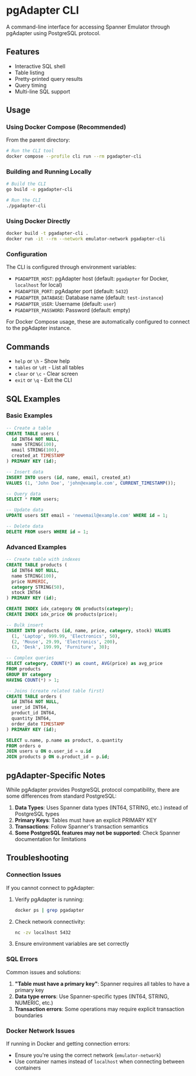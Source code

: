 # pgAdapter CLI

A command-line interface for accessing Spanner Emulator through pgAdapter using PostgreSQL protocol.

## Features

- Interactive SQL shell
- Table listing
- Pretty-printed query results
- Query timing
- Multi-line SQL support

## Usage

### Using Docker Compose (Recommended)

From the parent directory:

```bash
# Run the CLI tool
docker compose --profile cli run --rm pgadapter-cli
```

### Building and Running Locally

```bash
# Build the CLI
go build -o pgadapter-cli

# Run the CLI
./pgadapter-cli
```

### Using Docker Directly

```bash
docker build -t pgadapter-cli .
docker run -it --rm --network emulator-network pgadapter-cli
```

### Configuration

The CLI is configured through environment variables:

- `PGADAPTER_HOST`: pgAdapter host (default: `pgadapter` for Docker, `localhost` for local)
- `PGADAPTER_PORT`: pgAdapter port (default: `5432`)
- `PGADAPTER_DATABASE`: Database name (default: `test-instance`)
- `PGADAPTER_USER`: Username (default: `user`)
- `PGADAPTER_PASSWORD`: Password (default: empty)

For Docker Compose usage, these are automatically configured to connect to the pgAdapter instance.

## Commands

- `help` or `\h` - Show help
- `tables` or `\dt` - List all tables
- `clear` or `\c` - Clear screen
- `exit` or `\q` - Exit the CLI

## SQL Examples

### Basic Examples

```sql
-- Create a table
CREATE TABLE users (
  id INT64 NOT NULL,
  name STRING(100),
  email STRING(100),
  created_at TIMESTAMP
) PRIMARY KEY (id);

-- Insert data
INSERT INTO users (id, name, email, created_at)
VALUES (1, 'John Doe', 'john@example.com', CURRENT_TIMESTAMP());

-- Query data
SELECT * FROM users;

-- Update data
UPDATE users SET email = 'newemail@example.com' WHERE id = 1;

-- Delete data
DELETE FROM users WHERE id = 1;
```

### Advanced Examples

```sql
-- Create table with indexes
CREATE TABLE products (
  id INT64 NOT NULL,
  name STRING(100),
  price NUMERIC,
  category STRING(50),
  stock INT64
) PRIMARY KEY (id);

CREATE INDEX idx_category ON products(category);
CREATE INDEX idx_price ON products(price);

-- Bulk insert
INSERT INTO products (id, name, price, category, stock) VALUES
  (1, 'Laptop', 999.99, 'Electronics', 50),
  (2, 'Mouse', 29.99, 'Electronics', 200),
  (3, 'Desk', 199.99, 'Furniture', 30);

-- Complex queries
SELECT category, COUNT(*) as count, AVG(price) as avg_price
FROM products
GROUP BY category
HAVING COUNT(*) > 1;

-- Joins (create related table first)
CREATE TABLE orders (
  id INT64 NOT NULL,
  user_id INT64,
  product_id INT64,
  quantity INT64,
  order_date TIMESTAMP
) PRIMARY KEY (id);

SELECT u.name, p.name as product, o.quantity
FROM orders o
JOIN users u ON o.user_id = u.id
JOIN products p ON o.product_id = p.id;
```

## pgAdapter-Specific Notes

While pgAdapter provides PostgreSQL protocol compatibility, there are some differences from standard PostgreSQL:

1. **Data Types**: Uses Spanner data types (INT64, STRING, etc.) instead of PostgreSQL types
2. **Primary Keys**: Tables must have an explicit PRIMARY KEY
3. **Transactions**: Follow Spanner's transaction semantics
4. **Some PostgreSQL features may not be supported**: Check Spanner documentation for limitations

## Troubleshooting

### Connection Issues

If you cannot connect to pgAdapter:

1. Verify pgAdapter is running:

   ```bash
   docker ps | grep pgadapter
   ```

2. Check network connectivity:

   ```bash
   nc -zv localhost 5432
   ```

3. Ensure environment variables are set correctly

### SQL Errors

Common issues and solutions:

1. **"Table must have a primary key"**: Spanner requires all tables to have a primary key
2. **Data type errors**: Use Spanner-specific types (INT64, STRING, NUMERIC, etc.)
3. **Transaction errors**: Some operations may require explicit transaction boundaries

### Docker Network Issues

If running in Docker and getting connection errors:

- Ensure you're using the correct network (`emulator-network`)
- Use container names instead of `localhost` when connecting between containers
